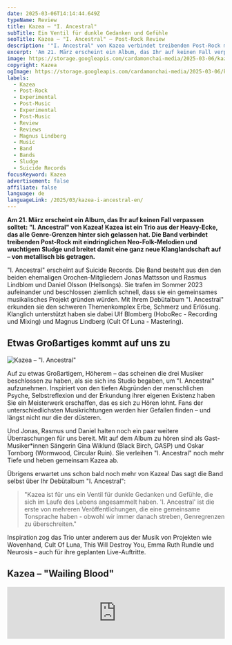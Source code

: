 ```yaml
---
date: 2025-03-06T14:14:44.649Z
typeName: Review
title: Kazea – "I. Ancestral"
subTitle: Ein Ventil für dunkle Gedanken und Gefühle
seoTitle: Kazea – "I. Ancestral" – Post-Rock Review
description: '"I. Ancestral" von Kazea verbindet treibenden Post-Rock mit eindringlichen Neo-Folk-Melodien und wuchtigem Sludge. Hört jetzt hier in die Musik der neuen Post-Rock-Band rein!'
excerpt: 'Am 21. März erscheint ein Album, das Ihr auf keinen Fall verpassen solltet: "I. Ancestral" von Kazea! Kazea ist ein Trio aus der Heavy-Ecke, das alle Genre-Grenzen hinter sich gelassen hat. Die Band verbindet treibenden Post-Rock mit eindringlichen Neo-Folk-Melodien und wuchtigem Sludge und breitet damit eine ganz neue Klanglandschaft auf – von metallisch bis getragen.'
image: https://storage.googleapis.com/cardamonchai-media/2025-03-06/kazea-soundsvegan-com-jpg-imagine-181828_64646e_1024_768/640.webp
copyright: Kazea
ogImage: https://storage.googleapis.com/cardamonchai-media/2025-03-06/kazea-soundsvegan-com-og-jpg-imagine-181828_747179_1200_628/640.webp
labels:
  - Kazea
  - Post-Rock
  - Experimental
  - Post-Music
  - Experimental
  - Post-Music
  - Review
  - Reviews
  - Magnus Lindberg
  - Music
  - Band
  - Bands
  - Sludge
  - Suicide Records
focusKeyword: Kazea
advertisement: false
affiliate: false
language: de
languageLink: /2025/03/kazea-i-ancestral-en/
---
```


**Am 21. März erscheint ein Album, das Ihr auf keinen Fall verpassen solltet: "I. Ancestral" von Kazea! Kazea ist ein Trio aus der Heavy-Ecke, das alle Genre-Grenzen hinter sich gelassen hat. Die Band verbindet treibenden Post-Rock mit eindringlichen Neo-Folk-Melodien und wuchtigem Sludge und breitet damit eine ganz neue Klanglandschaft auf – von metallisch bis getragen.**

"I. Ancestral" erscheint auf Suicide Records. Die Band besteht aus den den beiden ehemaligen Orochen-Mitgliedern Jonas Mattsson und Rasmus Lindblom und Daniel Olsson (Hellsongs). Sie trafen im Sommer 2023 aufeinander und beschlossen ziemlich schnell, dass sie ein gemeinsames musikalisches Projekt gründen würden. Mit Ihrem Debütalbum "I. Ancestral" erkunden sie den schweren Themenkomplex Erbe, Schmerz und Erlösung. Klanglich unterstützt haben sie dabei Ulf Blomberg (HoboRec - Recording und Mixing) und Magnus Lindberg (Cult Of Luna - Mastering).

## Etwas Großartiges kommt auf uns zu

![Kazea – "I. Ancestral"](https://storage.googleapis.com/cardamonchai-media/2025-03-06/kazea-artwork-soundsvegan-com-jpg-imagine-181818_75777a_425_425/640.webp 'Kazea – "I. Ancestral"')

Auf zu etwas Großartigem, Höherem – das scheinen die drei Musiker beschlossen zu haben, als sie sich ins Studio begaben, um "I. Ancestral" aufzunehmen. Inspiriert von den tiefen Abgründen der menschlichen Psyche, Selbstreflexion und der Erkundung ihrer eigenen Existenz haben Sie ein Meisterwerk erschaffen, das es sich zu Hören lohnt. Fans der unterschiedlichsten Musikrichtungen werden hier Gefallen finden – und längst nicht nur die der düsteren.

Und Jonas, Rasmus und Daniel halten noch ein paar weitere Überraschungen für uns bereit. Mit auf dem Album zu hören sind als Gast-Musiker\*innen Sängerin Gina Wiklund (Black Birch, GASP) und Oskar Tornborg (Wormwood, Circular Ruin). Sie verleihen "I. Ancestral" noch mehr Tiefe und heben gemeinsam Kazea ab.

Übrigens erwartet uns schon bald noch mehr von Kazea! Das sagt die Band selbst über Ihr Debütalbum "I. Ancestral":

> "Kazea ist für uns ein Ventil für dunkle Gedanken und Gefühle, die sich im Laufe des Lebens angesammelt haben. 'I. Ancestral' ist die erste von mehreren Veröffentlichungen, die eine gemeinsame Tonsprache haben - obwohl wir immer danach streben, Genregrenzen zu überschreiten."

Inspiration zog das Trio unter anderem aus der Musik von Projekten wie Wovenhand, Cult Of Luna, This Will Destroy You, Emma Ruth Rundle und Neurosis – auch für ihre geplanten Live-Auftritte.

## Kazea – "Wailing Blood"

<iframe
  style="border: 0; width: 100%; height: 120px;"
  src="https://bandcamp.com/EmbeddedPlayer/album=155584913/size=large/bgcol=ffffff/linkcol=5c9b72/tracklist=false/artwork=small/track=2492948043/transparent=true/"
  seamless
>
  <a href="https://suiciderecordsswe.bandcamp.com/album/i-ancestral">
    I. Ancestral by KAZEA
  </a>
</iframe>
